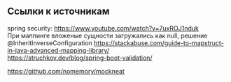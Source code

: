 ## Ссылки к источникам
spring security: https://www.youtube.com/watch?v=7uxROJ1nduk  
При маппинге вложеные сущности загружались как null, решение @InheritInverseConfiguration
https://stackabuse.com/guide-to-mapstruct-in-java-advanced-mapping-library/    
https://struchkov.dev/blog/spring-boot-validation/

https://github.com/nomemory/mockneat